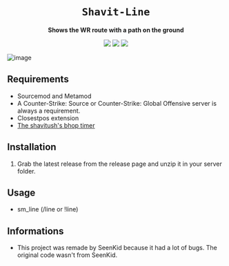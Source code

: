 <div align="center">
  <h1><code>Shavit-Line</code></h1>
  <p>
    <strong>Shows the WR route with a path on the ground</strong>
  </p>
  <p style="margin-bottom: 0.5ex;">
    <img
        src="https://img.shields.io/github/downloads/SeenKid/shavit-line/total"
    />
    <img
        src="https://img.shields.io/github/repo-size/SeenKid/shavit-line"
    />
        <a href="https://visitorbadge.io/status?path=https%3A%2F%2Fgithub.com%2FSeenKid%2Fshavit-line"><img src="https://api.visitorbadge.io/api/visitors?path=https%3A%2F%2Fgithub.com%2FSeenKid%2Fshavit-line&label=Views&labelColor=%23ff8a65&countColor=%23f47373" /></a>
  </p>
</div>

![image](https://github.com/SeenKid/shavit-line/assets/30565751/b9f07277-c8f6-42fd-8d07-762b7d230efe)

## Requirements ##
- Sourcemod and Metamod
- A Counter-Strike: Source or Counter-Strike: Global Offensive server is always a requirement.
- Closestpos extension
- [The shavitush's bhop timer](https://github.com/shavitush/bhoptimer) 


## Installation ##
1. Grab the latest release from the release page and unzip it in your server folder.

## Usage ##
- sm_line (/line or !line)

## Informations ##
- This project was remade by SeenKid because it had a lot of bugs. The original code wasn't from SeenKid.
